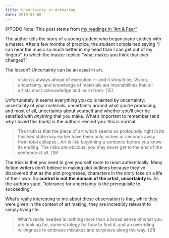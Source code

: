 ```yaml
---
title: Uncertainty in Artmaking
date: 2019-03-06
---
```


@TODO Note: This post stems from [my readings in “Art & Fear”]()

The author tells the story of a young student who began piano studies with a master. After a few months of practice, the student complained saying “I can hear the music so much better in my head than I can get out of my fingers”, to which the master replied “what makes you think that ever changes?”

The lesson? Uncertainty can be an asset in art. 

> vision is always ahead of execution — and it *should* be. Vision, uncertainty, and knowledge of materials are inevitabilities that all artists must acknowledge and learn from. (15)

Unfortunately, it seems everything you do is tainted by uncertainty: uncertainty of your materials, uncertainty around what you’re producing, and most of all, uncertainty about yourself and whether you’ll ever be satisfied with *anything* that you make. What’s important to remember (and why I loved this book) is the authors remind you: this is normal. 

> The truth is that the piece of art which seems so profoundly right in its finished state may earlier have been only inches or seconds away from total collapse...Art is like beginning a sentence before you know its ending. The risks are obvious: you may never get to the end of the sentence at all. (19)

The trick is that you need to give yourself room to react authentically. Many fiction writers don’t believe in making plot outlines because they’ve discovered that as the plot progresses, characters in the story take on a life of their own. So **control is not the domain of the artist, uncertainty is**. As the authors state, “tolerance for uncertainty is the prerequisite to succeeding”. 

What’s really interesting to me about these observation is that, while they were given in the context of art making, they are incredibly relevant to simply living life.

> What’s really needed is nothing more than a broad sense of what you are looking for, some strategy for how to find it, and an overriding willingness to embrace mistakes and surprises along the way. (21)